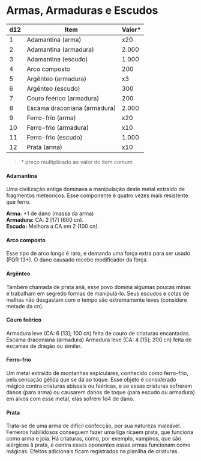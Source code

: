 # Armas, Armaduras e Escudos

| d12 | Item                         | Valor* |
| --- | ---------------------------- | ------ |
| 1   | Adamantina (arma)            | x20    |
| 2   | Adamantina (armadura)        | 2.000  |
| 3   | Adamantina (escudo)          | 1.000  |
| 4   | Arco composto                | 200    |
| 5   | Argênteo (armadura)          | x3     |
| 6   | Argênteo (escudo)            | 300    |
| 7   | Couro feérico (armadura)     | 200    |
| 8   | Escama draconiana (armadura) | 2.000  |
| 9   | Ferro-frio (arma)            | x20    |
| 10  | Ferro-frio (armadura)        | x10    |
| 11  | Ferro-frio (escudo)          | 1.000  |
| 12  | Prata (arma)                 | x10    |

> \* preço multiplicado ao valor do item comum

#### Adamantina
Uma civilização antiga dominava a manipulação deste metal extraído de fragmentos meteóricos. Esse componente é quatro vezes mais resistente que ferro.

**Arma:** +1 de dano (massa da arma)  
**Armadura:** CA: 2 [17] (600 cn).  
**Escudo:** Melhora a CA em 2 (100 cn).  

#### Arco composto
Esse tipo de arco longo é raro, e demanda uma força extra para ser usado (FOR 13+). O dano causado recebe modificador da força.

#### Argênteo
Também chamada de prata anã, esse povo domina algumas poucas minas e trabalham em segredo formas de manipulá-lo. Seus escudos e cotas de malhas não desgastam com o tempo são  extremamente leves (considere metade da cn).

#### Couro feérico
Armadura leve (CA: 6 [13]; 100 cn) feita de couro de criaturas encantadas. Escama draconiana (armadura) Armadura leve (CA: 4 [15]; 200 cn) feita de escamas de dragão ou similar.

#### Ferro-frio
Um metal extraído de montanhas espiculares, conhecido como ferro-frio, pela sensação gélida que se dá ao toque. Esse objeto é considerado mágico contra criaturas abissais ou feéricas, e se essas criaturas sofrerem danos (para arma) ou causarem danos de toque (para escudo ou armadura) em alvos com esse metal, elas sofrem 1d4 de dano.

#### Prata
Trata-se de uma arma de difícil confecção, por sua natureza maleável. Ferreiros habilidosos conseguem fazer uma liga ricaem prata, que funciona como arma e joia. Há criaturas, como, por exemplo, vampiros, que são alérgicos à prata, e contra esses oponentes essas armas funcionam como mágicas. Efeitos adicionais ficam registrados na planilha de criaturas.